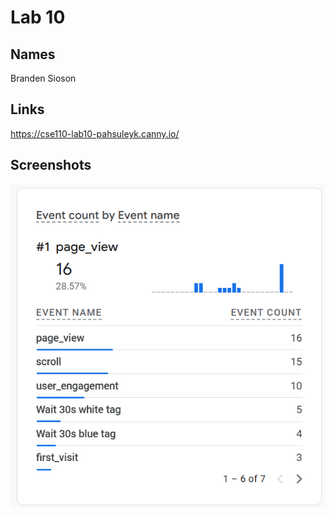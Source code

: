 # Lab 10
## Names
Branden Sioson

## Links
https://cse110-lab10-pahsuleyk.canny.io/

## Screenshots
![google-analytics](/screenshots/google-analytics.png)